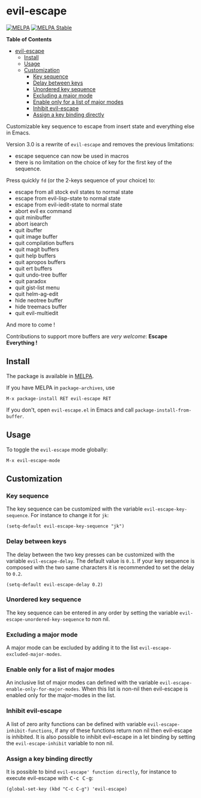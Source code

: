 # evil-escape
[![MELPA](http://melpa.org/packages/evil-escape-badge.svg)](http://melpa.org/#/evil-escape)
[![MELPA Stable](http://stable.melpa.org/packages/evil-escape-badge.svg)](http://stable.melpa.org/#/evil-escape)

<!-- markdown-toc start - Don't edit this section. Run M-x markdown-toc-generate-toc again -->
**Table of Contents**

- [evil-escape](#evil-escape)
    - [Install](#install)
    - [Usage](#usage)
    - [Customization](#customization)
        - [Key sequence](#key-sequence)
        - [Delay between keys](#delay-between-keys)
        - [Unordered key sequence](#unordered-key-sequence)
        - [Excluding a major mode](#excluding-a-major-mode)
        - [Enable only for a list of major modes](#enable-only-for-a-list-of-major-modes)
        - [Inhibit evil-escape](#inhibit-evil-escape)
        - [Assign a key binding directly](#assign-a-key-binding-directly)

<!-- markdown-toc end -->

Customizable key sequence to escape from insert state and everything else in
Emacs.

Version 3.0 is a rewrite of `evil-escape` and removes the previous limitations:
- escape sequence can now be used in macros
- there is no limitation on the choice of key for the first key of the sequence.

Press quickly `fd` (or the 2-keys sequence of your choice) to:

- escape from all stock evil states to normal state
- escape from evil-lisp-state to normal state
- escape from evil-iedit-state to normal state
- abort evil ex command
- quit minibuffer
- abort isearch
- quit ibuffer
- quit image buffer
- quit compilation buffers
- quit magit buffers
- quit help buffers
- quit apropos buffers
- quit ert buffers
- quit undo-tree buffer
- quit paradox
- quit gist-list menu
- quit helm-ag-edit
- hide neotree buffer
- hide treemacs buffer
- quit evil-multiedit

And more to come !

Contributions to support more buffers are _very welcome_:
**Escape Everything !**

## Install

The package is available in [MELPA][].

If you have MELPA in `package-archives`, use

    M-x package-install RET evil-escape RET

If you don't, open `evil-escape.el` in Emacs and call
`package-install-from-buffer`.

## Usage

To toggle the `evil-escape` mode globally:

    M-x evil-escape-mode

## Customization

### Key sequence

The key sequence can be customized with the variable `evil-escape-key-sequence`.
For instance to change it for `jk`:

```elisp
(setq-default evil-escape-key-sequence "jk")
```

### Delay between keys

The delay between the two key presses can be customized with the variable
`evil-escape-delay`. The default value is `0.1`. If your key sequence is
composed with the two same characters it is recommended to set the delay to
`0.2`.

```elisp
(setq-default evil-escape-delay 0.2)
```

### Unordered key sequence

The key sequence can be entered in any order by setting
the variable `evil-escape-unordered-key-sequence` to non nil.

### Excluding a major mode

A major mode can be excluded by adding it to the list
`evil-escape-excluded-major-modes`.

### Enable only for a list of major modes

An inclusive list of major modes can defined with the variable
`evil-escape-enable-only-for-major-modes`. When this list is non-nil
then evil-escape is enabled only for the major-modes in the list.

### Inhibit evil-escape

A list of zero arity functions can be defined with variable
`evil-escape-inhibit-functions`, if any of these functions return
non nil then evil-escape is inhibited.
It is also possible to inhibit evil-escape in a let binding by
setting the `evil-escape-inhibit` variable to non nil.

### Assign a key binding directly

It is possible to bind `evil-escape' function directly`, for
instance to execute evil-escape with <kbd>C-c C-g</kbd>:

```elisp
(global-set-key (kbd "C-c C-g") 'evil-escape)
```

[MELPA]: http://melpa.org/
